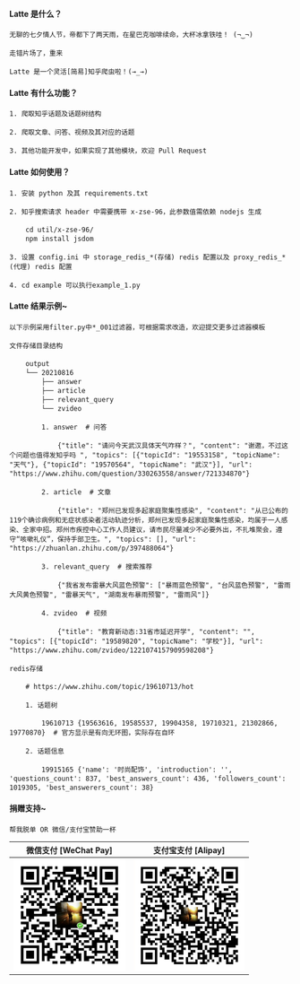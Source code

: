 #### Latte 是什么？
```
无聊的七夕情人节，帝都下了两天雨，在星巴克咖啡续命，大杯冰拿铁哇！ (¬‿¬)

走错片场了，重来

Latte 是一个灵活[简易]知乎爬虫啦！(→_→)
```


#### Latte 有什么功能？
```
1. 爬取知乎话题及话题树结构

2. 爬取文章、问答、视频及其对应的话题

3. 其他功能开发中，如果实现了其他模块，欢迎 Pull Request
```

####  Latte 如何使用？
```
1. 安装 python 及其 requirements.txt

2. 知乎搜索请求 header 中需要携带 x-zse-96，此参数值需依赖 nodejs 生成

    cd util/x-zse-96/
    npm install jsdom

3. 设置 config.ini 中 storage_redis_*(存储) redis 配置以及 proxy_redis_*(代理) redis 配置

4. cd example 可以执行example_1.py
```

#### Latte 结果示例~
```
以下示例采用filter.py中*_001过滤器，可根据需求改造，欢迎提交更多过滤器模板

文件存储目录结构

    output
    └── 20210816
        ├── answer
        ├── article
        ├── relevant_query
        └── zvideo
    
        1. answer  # 问答
            
            {"title": "请问今天武汉具体天气咋样？", "content": "谢邀，不过这个问题也值得发知乎吗 ", "topics": [{"topicId": "19553158", "topicName": "天气"}, {"topicId": "19570564", "topicName": "武汉"}], "url": "https://www.zhihu.com/question/330263558/answer/721334870"}
        
        2. article  # 文章
        
            {"title": "郑州已发现多起家庭聚集性感染", "content": "从已公布的119个确诊病例和无症状感染者活动轨迹分析，郑州已发现多起家庭聚集性感染，均属于一人感染、全家中招。郑州市疾控中心工作人员建议，请市民尽量减少不必要外出，不扎堆聚会，遵守“咳嗽礼仪”，保持手部卫生。", "topics": [], "url": "https://zhuanlan.zhihu.com/p/397488064"}
        
        3. relevant_query  # 搜索推荐
        
            {"我省发布雷暴大风蓝色预警": ["暴雨蓝色预警", "台风蓝色预警", "雷雨大风黄色预警", "雷暴天气", "湖南发布暴雨预警", "雷雨风"]}
        
        4. zvideo  # 视频
        
            {"title": "教育新动态:31省市延迟开学", "content": "", "topics": [{"topicId": "19589820", "topicName": "学校"}], "url": "https://www.zhihu.com/zvideo/1221074157909598208"}
        
redis存储

    # https://www.zhihu.com/topic/19610713/hot

    1. 话题树 

        19610713 {19563616, 19585537, 19904358, 19710321, 21302866, 19770870}  # 官方显示是有向无环图，实际存在自环

    2. 话题信息
        	
        19915165 {'name': '时尚配饰', 'introduction': '', 'questions_count': 837, 'best_answers_count': 436, 'followers_count': 1019305, 'best_answerers_count': 38}
```


#### 捐赠支持~
```
帮我脱单 OR 微信/支付宝赞助一杯
```
|  微信支付 [WeChat Pay]  |  支付宝支付 [Alipay] |
|----------|-------------|  
| <img src="other/Wechat.jpeg" width="200px" height="200px"/> | <img src="other/Alipay.jpeg" width="200px" height="200px"/>|

    
